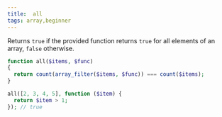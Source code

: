 ```yaml
---
title:  all
tags: array,beginner
---
```


Returns `true` if the provided function returns `true` for all elements of an array, `false` otherwise.

```php
function all($items, $func)
{
  return count(array_filter($items, $func)) === count($items);
}
```

```php
all([2, 3, 4, 5], function ($item) {
  return $item > 1;
}); // true
```
